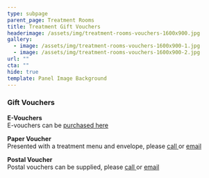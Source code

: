 ```yaml
---
type: subpage
parent_page: Treatment Rooms
title: Treatment Gift Vouchers
headerimage: /assets/img/treatment-rooms-vouchers-1600x900.jpg
gallery:
  - image: /assets/img/treatment-rooms-vouchers-1600x900-1.jpg
  - image: /assets/img/treatment-rooms-vouchers-1600x900-2.jpg
url: ""
cta: ""
hide: true
template: Panel Image Background
---
```

### Gift Vouchers

**E-Vouchers**\
E-vouchers can be [purchased here](https://www.fresha.com/a/treatment-rooms-hastings-the-old-rectory-harold-road-uk-cro1x5rw/gift-cards?pId=86052&menu=true)

**Paper Voucher**\
Presented with a treatment menu and envelope, please [call ](tel:0782781101)or [email](mailto:treatmentrooms@theoldrectoryhastings.co.uk)

**Postal Voucher**\
Postal vouchers can be supplied, please [call ](tel:0782781101)or [email](mailto:treatmentrooms@theoldrectoryhastings.co.uk)
